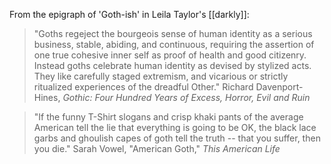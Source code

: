 From the epigraph of 'Goth-ish' in Leila Taylor's [[darkly]]:
>"Goths regeject the bourgeois sense of human identity as a serious business, stable, abiding, and continuous, requiring the assertion of one true cohesive inner self as proof of health and good citizenry. Instead goths celebrate human identity as devised by stylized acts. They like carefully staged extremism, and vicarious or strictly ritualized experiences of the dreadful Other."
>Richard Davenport-Hines, *Gothic: Four Hundred Years of Excess, Horror, Evil and Ruin*

>"If the funny T-Shirt slogans and crisp khaki pants of the average American tell the lie that everything is going to be OK, the black lace garbs and ghoulish capes of goth tell the truth -- that you suffer, then you die."
>Sarah Vowel, "American Goth," *This American Life*